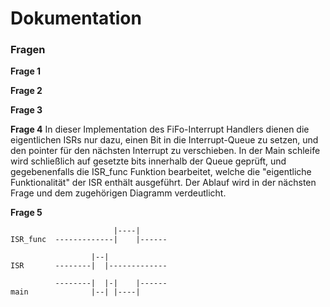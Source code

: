 # Dokumentation
### Fragen
**Frage 1**

**Frage 2**

**Frage 3**


**Frage 4**
In dieser Implementation des FiFo-Interrupt Handlers dienen die eigentlichen ISRs nur dazu, einen Bit in die Interrupt-Queue zu setzen, und den pointer für den nächsten Interrupt zu verschieben. In der Main schleife wird schließlich auf gesetzte bits innerhalb der Queue geprüft, und gegebenenfalls die ISR_func Funktion bearbeitet, welche die "eigentliche Funktionalität" der ISR enthält ausgeführt. Der Ablauf wird in der nächsten Frage und dem zugehörigen Diagramm verdeutlicht.

**Frage 5**
```
                       |----|   
ISR_func  -------------|    |------    

                  |--|
ISR       --------|  |-------------

          --------|  |-|    |------
main              |--| |----|
```

